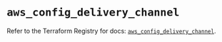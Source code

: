 # `aws_config_delivery_channel`

Refer to the Terraform Registry for docs: [`aws_config_delivery_channel`](https://registry.terraform.io/providers/hashicorp/aws/5.82.1/docs/resources/config_delivery_channel).
